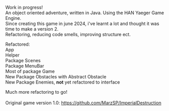Work in progress!<br>
An object oriented adventure, written in Java. Using the HAN Yaeger Game Engine.<br>
Since creating this game in june 2024, i've learnt a lot and thought it was time to make a version 2. <br> Refactoring, reducing code smells, improving structure ect. <br>

Refactored:<br>
App<br>
Helper<br>
Package Scenes <br>
Package MenuBar <br>
Most of package Game <br>
New Package Obstacles with Abstract Obstacle <br> 
New Package Enemies, **not** yet refactored to interface <br>

Much more refactoring to go!<br>
<br>
Original game version 1.0:
https://github.com/MarzSP/ImperialDestruction
